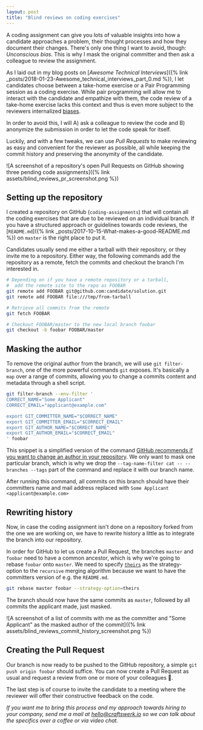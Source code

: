 ```yaml
---
layout: post
title: "Blind reviews on coding exercises"
---
```

A coding assignment can give you lots of valuable insights into how a candidate approaches a problem, their thought processes and how they document their changes. There's only one thing I want to avoid, though: *Unconscious bias*. This is why I mask the original committer and then ask a colleague to review the assignment.

As I laid out in my blog posts on [*Awesome Technical Interviews*]({% link _posts/2018-01-23-Awesome_technical_interviews_part_0.md %}), I let candidates choose between a take-home exercise or a Pair Programming session as a coding exercise. While pair programming will allow me to interact with the candidate and empathize with them, the code review of a take-home exercise lacks this context and thus is even more subject to the reviewers internalized [biases](http://blog.dizzyd.com/blog/2014/11/24/bias/).

In order to avoid this, I will A) ask a colleague to review the code and B) anonymize the submission in order to let the code speak for itself.

Luckily, and with a few tweaks, we can use *Pull Requests* to make reviewing as easy and convenient for the reviewer as possible, all while keeping the commit history and preserving the anonymity of the candidate.

![A screenshot of a repository's open Pull Requests on GitHub showing three pending code assignments]({% link assets/blind_reviews_pr_screenshot.png %})

## Setting up the repository

I created a repository on GitHub (`coding-assignments`) that will contain all the coding exercises that are due to be reviewed on an individual branch. If you have a structured approach or guidelines towards code reviews, the [`README.md`]({% link _posts/2017-10-15-What-makes-a-good-README.md %}) on `master` is the right place to put it.

Candidates usually send me either a tarball with their repository, or they invite me to a repository. Either way, the following commands add the repository as a remote, fetch the commits and checkout the branch I'm interested in.

```sh
# Depending on if you have a remote repository or a tarball,
#  add the remote site to the repo as FOOBAR
git remote add FOOBAR git@github.com:candidate/solution.git
git remote add FOOBAR file:///tmp/from-tarball

# Retrieve all commits from the remote
git fetch FOOBAR

# Checkout FOOBAR/master to the new local branch foobar
git checkout -b foobar FOOBAR/master
```

## Masking the author

To remove the original author from the branch, we will use `git filter-branch`, one of the more powerful commands `git` exposes. It's basically a `map` over a range of commits, allowing you to change a commits content and metadata through a shell script.

```sh
git filter-branch --env-filter '
CORRECT_NAME="Some Applicant"
CORRECT_EMAIL="applicant@example.com"

export GIT_COMMITTER_NAME="$CORRECT_NAME"
export GIT_COMMITTER_EMAIL="$CORRECT_EMAIL"
export GIT_AUTHOR_NAME="$CORRECT_NAME"
export GIT_AUTHOR_EMAIL="$CORRECT_EMAIL"
' foobar
```

This snippet is a simplified version of the command [GitHub recommends if you want to change an author in your repository](https://help.github.com/articles/changing-author-info/). We only want to mask one particular branch, which is why we drop the `--tag-name-filter cat -- --branches --tags` part of the command and replace it with our branch name.

After running this command, all commits on this branch should have their committers name and mail address replaced with `Some Applicant <applicant@example.com>`

## Rewriting history

Now, in case the coding assignment isn't done on a repository forked from the one we are working on, we have to rewrite history a little as to integrate the branch into our repository.

In order for GitHub to let us create a Pull Request, the branches `master` and `foobar` need to have a common ancestor, which is why we're going to rebase `foobar` onto `master`. We need to specify  [`theirs`](https://git-scm.com/docs/merge-strategies#merge-strategies-ours) as the strategy-option to the `recursive` merging algorithm because we want to have the committers version of e.g. the `README.md`.

```sh
git rebase master foobar --strategy-option=theirs
```

The branch should now have the same commits as `master`, followed by all commits the applicant made, just masked.

![A screenshot of a list of commits with me as the committer and "Some Applicant" as the masked author of the commit]({% link assets/blind_reviews_commit_history_screenshot.png %})

## Creating the Pull Request

Our branch is now ready to be pushed to the GitHub repository, a simple `git push origin foobar` should suffice. You can now create a Pull Request as usual and request a review from one or more of your colleagues 🎉.

The last step is of course to invite the candidate to a meeting where the reviewer will offer their constructive feedback on the code.

*If you want me to bring this process and my approach towards hiring to your company, send me a mail at [hello@craftswerk.io](mailto:hello@craftswerk.io) so we can talk about the specifics over a coffee or via video chat.*
